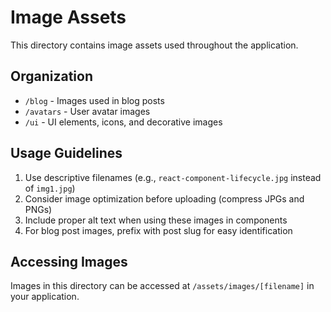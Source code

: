 # Image Assets

This directory contains image assets used throughout the application.

## Organization

- `/blog` - Images used in blog posts
- `/avatars` - User avatar images
- `/ui` - UI elements, icons, and decorative images

## Usage Guidelines

1. Use descriptive filenames (e.g., `react-component-lifecycle.jpg` instead of `img1.jpg`)
2. Consider image optimization before uploading (compress JPGs and PNGs)
3. Include proper alt text when using these images in components
4. For blog post images, prefix with post slug for easy identification

## Accessing Images

Images in this directory can be accessed at `/assets/images/[filename]` in your application.
